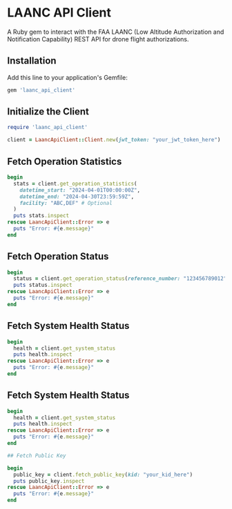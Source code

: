 # LAANC API Client

A Ruby gem to interact with the FAA LAANC (Low Altitude Authorization and Notification Capability) REST API for drone flight authorizations.

## Installation

Add this line to your application's Gemfile:

```ruby
gem 'laanc_api_client'
```

## Initialize the Client

```ruby
require 'laanc_api_client'

client = LaancApiClient::Client.new(jwt_token: "your_jwt_token_here")
```

## Fetch Operation Statistics

```ruby
begin
  stats = client.get_operation_statistics(
    datetime_start: "2024-04-01T00:00:00Z",
    datetime_end: "2024-04-30T23:59:59Z",
    facility: "ABC,DEF" # Optional
  )
  puts stats.inspect
rescue LaancApiClient::Error => e
  puts "Error: #{e.message}"
end
```

## Fetch Operation Status

```ruby
begin
  status = client.get_operation_status(reference_number: "123456789012")
  puts status.inspect
rescue LaancApiClient::Error => e
  puts "Error: #{e.message}"
end
```

## Fetch System Health Status

```ruby
begin
  health = client.get_system_status
  puts health.inspect
rescue LaancApiClient::Error => e
  puts "Error: #{e.message}"
end
```

## Fetch System Health Status

```ruby
begin
  health = client.get_system_status
  puts health.inspect
rescue LaancApiClient::Error => e
  puts "Error: #{e.message}"
end

## Fetch Public Key

begin
  public_key = client.fetch_public_key(kid: "your_kid_here")
  puts public_key.inspect
rescue LaancApiClient::Error => e
  puts "Error: #{e.message}"
end
```